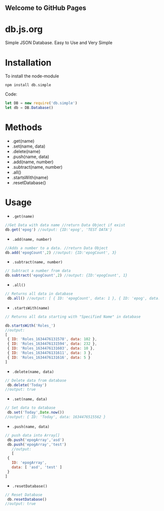 ## Welcome to GitHub Pages


# db.js.org
Simple JSON Database. Easy to Use and Very Simple

<h1>Installation</h1>

To install the node-module

``
npm install db.simple
``

Code:
```js
let DB = new require('db.simple')
let db = DB.Database()

```
<h1>Methods</h1>

 - .get(name)
 - .set(name, data)
 - .delete(name)
 - .push(name, data)
 - .add(name, number)
 - .subtract(name, number)
 - .all()
 - .startsWith(name)
 - .resetDatabase()


<h1>Usage</h1>

 - `.get(name)`
 ```js 
//Get Data with data name //return Data Object if exist 
db.get('epog') //output: {ID:'epog', 'TEST DATA'}
```
 - `.add(name, number)`
 ```js 
 //Adds a number to a data. //return Data Object 
 db.add('epogCount',2) //output: {ID:'epogCount', 3}

 ```
 - `.subtract(name, number)`
  ```js 
 // Subtract a number from data
  db.subtract('epogCount',2) //output: {ID:'epogCount', 1}
 ```
 - `.all()`
 ```js 
 // Returns all data in database
  db.all() //output: [ { ID: 'epogCount', data: 1 }, { ID: 'epog', data: 'TEST DATA' } ]
 ```
 - `.startsWith(name)` 
 ```js 
 // Returns all data starting with "Specified Name" in database
 
db.startsWith('Roles_') 
//output:
[
  { ID: 'Roles_1634476131578', data: 102 },
  { ID: 'Roles_1634476131594', data: 232 },
  { ID: 'Roles_1634476131603', data: 10 },
  { ID: 'Roles_1634476131611', data: 3 },
  { ID: 'Roles_1634476131616', data: 5 }
]
 ```
   - `.delete(name, data)`
 ```js 
 // Delete data from database
  db.delete('Today')
//output: true
 ```
 
  - `.set(name, data)`
 ```js 
 // Set data to database
  db.set('Today',Date.now())
//output: { ID: 'Today', data: 1634476515562 }
 ```
  - `.push(name, data)`
 ```js 
 // push data into Array[]
  db.push('epogArray','asd')
  db.push('epogArray','test')
    //output: 
    [
  {
    ID: 'epogArray',
    data: [ 'asd', 'test' ]
  }
]

 ```
   - `.resetDatabase()`
 ```js 
 // Reset Database
  db.resetDatabase()
//output: true
 ```
